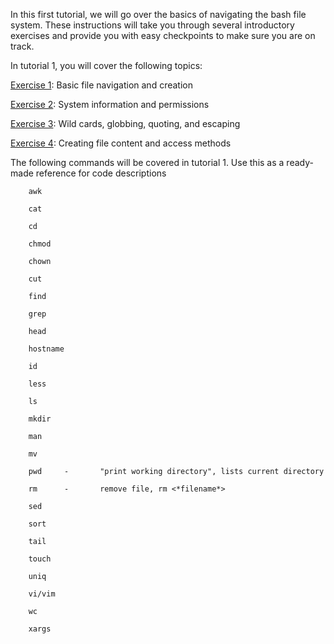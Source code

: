 In this first tutorial, we will go over the basics of navigating the bash file system. These instructions will take you through several introductory exercises and provide you with easy checkpoints to make sure you are on track.

In tutorial 1, you will cover the following topics:

[Exercise 1](exercise1): Basic file navigation and creation

[Exercise 2](exercise2): System information and permissions

[Exercise 3](exercise3): Wild cards, globbing, quoting, and escaping

[Exercise 4](exercise4): Creating file content and access methods

The following commands will be covered in tutorial 1. Use this as a ready-made reference for code descriptions

        awk
        
        cat
        
        cd
        
        chmod
        
        chown
        
        cut
        
        find
        
        grep
        
        head
        
        hostname
        
        id
        
        less
  
        ls
  
        mkdir
  
        man
  
        mv
  
        pwd     -       "print working directory", lists current directory
  
        rm      -       remove file, rm <*filename*>
        
        sed
        
        sort
        
        tail
  
        touch
        
        uniq
        
        vi/vim
        
        wc
        
        xargs
  

